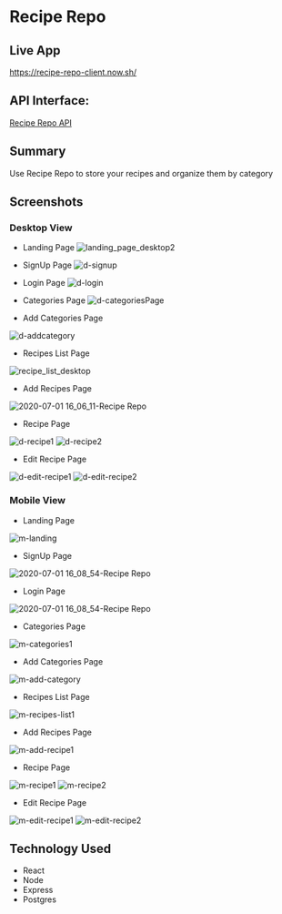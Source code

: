 # Recipe Repo

## Live App
https://recipe-repo-client.now.sh/

## API Interface:
 [Recipe Repo API](https://github.com/sethanderson1/recipe-repo-api/)
 
## Summary
Use Recipe Repo to store your recipes and organize them by category

## Screenshots

### Desktop View

- Landing Page
![landing_page_desktop2](https://user-images.githubusercontent.com/58465744/86298870-b21ce680-bbb3-11ea-825b-f38c692fb408.png)

- SignUp Page
![d-signup](https://user-images.githubusercontent.com/58465744/86298885-b3e6aa00-bbb3-11ea-8e3d-54bdebd99fdd.png)

- Login Page
![d-login](https://user-images.githubusercontent.com/58465744/86298890-b517d700-bbb3-11ea-99f1-262ac4c03b83.png)

- Categories Page
![d-categoriesPage](https://user-images.githubusercontent.com/58465744/86298887-b47f4080-bbb3-11ea-85a2-2e46c1ac4841.png)

- Add Categories Page

![d-addcategory](https://user-images.githubusercontent.com/58465744/86298886-b47f4080-bbb3-11ea-8583-13b4ab0bcc71.png)

- Recipes List Page

![recipe_list_desktop](https://user-images.githubusercontent.com/58465744/86298883-b3e6aa00-bbb3-11ea-9e77-c8fce9ea4a17.png)

- Add Recipes Page

![2020-07-01 16_06_11-Recipe Repo](https://user-images.githubusercontent.com/58465744/86299327-d2997080-bbb4-11ea-9737-be9c92b40a31.png)

- Recipe Page

![d-recipe1](https://user-images.githubusercontent.com/58465744/86298865-b1845000-bbb3-11ea-97c7-1349940c85a0.png)
![d-recipe2](https://user-images.githubusercontent.com/58465744/86298869-b1845000-bbb3-11ea-934a-51a608d6b309.png)

- Edit Recipe Page

![d-edit-recipe1](https://user-images.githubusercontent.com/58465744/86298888-b47f4080-bbb3-11ea-9ed6-1fa78e7cb351.png)
![d-edit-recipe2](https://user-images.githubusercontent.com/58465744/86298889-b517d700-bbb3-11ea-8938-7018a5e894d5.png)


### Mobile View

- Landing Page

![m-landing](https://user-images.githubusercontent.com/58465744/86298878-b2b57d00-bbb3-11ea-9b09-814666c0fb9c.jpg)

- SignUp Page

![2020-07-01 16_08_54-Recipe Repo](https://user-images.githubusercontent.com/58465744/86299514-52273f80-bbb5-11ea-95b7-ce168029b554.png)

- Login Page

![2020-07-01 16_08_54-Recipe Repo](https://user-images.githubusercontent.com/58465744/86299514-52273f80-bbb5-11ea-95b7-ce168029b554.png)


- Categories Page

![m-categories1](https://user-images.githubusercontent.com/58465744/86298874-b2b57d00-bbb3-11ea-87a0-79aa3477fe1c.jpg)

- Add Categories Page

![m-add-category](https://user-images.githubusercontent.com/58465744/86298884-b3e6aa00-bbb3-11ea-9c29-de366135e6eb.jpg)

- Recipes List Page

![m-recipes-list1](https://user-images.githubusercontent.com/58465744/86298882-b34e1380-bbb3-11ea-88ba-b03a601d765f.jpg)

- Add Recipes Page

![m-add-recipe1](https://user-images.githubusercontent.com/58465744/86298872-b21ce680-bbb3-11ea-9fb0-b24a9bbba4b0.jpg)

- Recipe Page

![m-recipe1](https://user-images.githubusercontent.com/58465744/86298879-b34e1380-bbb3-11ea-9cb6-94332962eeb3.jpg)
![m-recipe2](https://user-images.githubusercontent.com/58465744/86298881-b34e1380-bbb3-11ea-9fdc-bed9d7d01804.jpg)

- Edit Recipe Page

![m-edit-recipe1](https://user-images.githubusercontent.com/58465744/86298875-b2b57d00-bbb3-11ea-9b07-e611a3242660.jpg)
![m-edit-recipe2](https://user-images.githubusercontent.com/58465744/86298877-b2b57d00-bbb3-11ea-9754-68bbde1c6da2.jpg)


## Technology Used
- React
- Node
- Express
- Postgres

